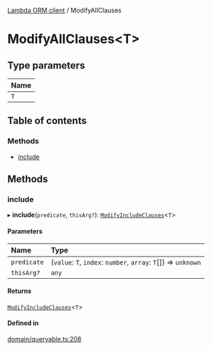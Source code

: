 [Lambda ORM client](../README.md) / ModifyAllClauses

# ModifyAllClauses<T\>

## Type parameters

| Name |
| :------ |
| `T` |

## Table of contents

### Methods

- [include](ModifyAllClauses.md#include)

## Methods

### include

▸ **include**(`predicate`, `thisArg?`): [`ModifyIncludeClauses`](ModifyIncludeClauses.md)<`T`\>

#### Parameters

| Name | Type |
| :------ | :------ |
| `predicate` | (`value`: `T`, `index`: `number`, `array`: `T`[]) => `unknown` |
| `thisArg?` | `any` |

#### Returns

[`ModifyIncludeClauses`](ModifyIncludeClauses.md)<`T`\>

#### Defined in

[domain/queryable.ts:208](https://github.com/FlavioLionelRita/lambdaorm-client-node/blob/cf1dba5/src/lib/domain/queryable.ts#L208)

